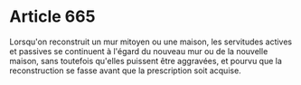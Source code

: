 # Article 665

Lorsqu'on reconstruit un mur mitoyen ou une maison, les servitudes actives et passives se continuent à l'égard du nouveau mur ou de la nouvelle maison, sans toutefois qu'elles puissent être aggravées, et pourvu que la reconstruction se fasse avant que la prescription soit acquise.
